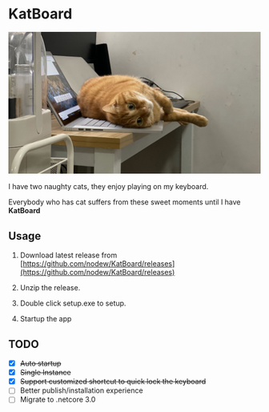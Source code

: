 # KatBoard

![My cat sleep on my keyboard](Docs/Images/MyCat.jpg)

I have two naughty cats, they enjoy playing on my keyboard.

Everybody who has cat suffers from these sweet moments until I have **KatBoard**

## Usage

1. Download latest release from [https://github.com/nodew/KatBoard/releases](https://github.com/nodew/KatBoard/releases)

2. Unzip the release.

3. Double click setup.exe to setup.

4. Startup the app

## TODO
- [x] ~~Auto startup~~
- [x] ~~Single Instance~~
- [x] ~~Support customized shortcut to quick lock the keyboard~~
- [ ] Better publish/installation experience
- [ ] Migrate to .netcore 3.0